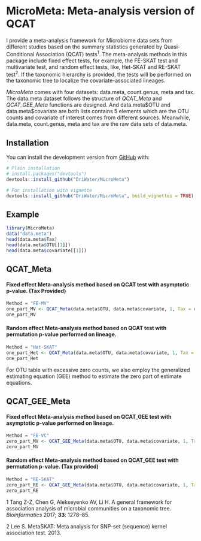 
# MicroMeta: Meta-analysis version of QCAT

I provide a meta-analysis framework for Microbiome data sets from
different studies based on the summary statistics generated by
Quasi-Conditional Association (QCAT) tests<sup>1</sup>. The
meta-analysis methods in this package include fixed effect tests, for
example, the FE-SKAT test and multivariate test, and random effect
tests, like, Het-SKAT and RE-SKAT test<sup>2</sup>. If the taxonomic
hierarchy is provided, the tests will be performed on the taxonomic tree
to localize the covariate-associated lineages.

*MicroMeta* comes with four datasets: data.meta, count.genus, meta and
tax. The data.meta dataset follows the structure of *QCAT_Meta* and
*QCAT_GEE_Meta* functions are designed. And data.meta\$OTU and
data.meta\$covariate are both lists contains 5 elements which are the
OTU counts and covariate of interest comes from different sources.
Meanwhile, data.meta, count.genus, meta and tax are the raw data sets of
data.meta.

## Installation

You can install the development version from
[GitHub](https://github.com/) with:

``` r
# Plain installation
# install.packages("devtools")
devtools::install_github("DriWater/MicroMeta")

# For installation with vignette
devtools::install_github("DriWater/MicroMeta", build_vignettes = TRUE)
```

## Example

``` r
library(MicroMeta)
data("data.meta")
head(data.meta$Tax)
head(data.meta$OTU[[1]])
head(data.meta$covariate[[1]])
```

## QCAT_Meta

#### Fixed effect Meta-analysis method based on QCAT test with asymptotic p-value. (Tax Provided)

``` r
Method = "FE-MV"
one_part_MV <- QCAT_Meta(data.meta$OTU, data.meta$covariate, 1, Tax = data.meta$Tax, Method = Method, n.perm = NULL)
one_part_MV
```

#### Random effect Meta-analysis method based on QCAT test with permutation p-value performed on lineage.

``` r
Method = "Het-SKAT"
one_part_Het <- QCAT_Meta(data.meta$OTU, data.meta$covariate, 1, Tax = NULL, Method = Method, n.perm = 1000)
one_part_Het
```

For OTU table with excessive zero counts, we also employ the generalized
estimating equation (GEE) method to estimate the zero part of estimate
equations.

## QCAT_GEE_Meta

#### Fixed effect Meta-analysis method based on QCAT_GEE test with asymptotic p-value performed on lineage.

``` r
Method = "FE-VC"
zero_part_MV <- QCAT_GEE_Meta(data.meta$OTU, data.meta$covariate, 1, Tax = NULL, Method = Method, n.perm = NULL)
zero_part_MV 
```

#### Random effect Meta-analysis method based on QCAT_GEE test with permutation p-value. (Tax provided)

``` r
Method = "RE-SKAT"
zero_part_RE <- QCAT_GEE_Meta(data.meta$OTU, data.meta$covariate, 1, Tax = data.meta$Tax, Method = Method, n.perm = 200)
zero_part_RE
```

<div id="refs" class="references csl-bib-body">

<div id="ref-tang2017general" class="csl-entry">

<span class="csl-left-margin">1 </span><span
class="csl-right-inline">Tang Z-Z, Chen G, Alekseyenko AV, Li H. A
general framework for association analysis of microbial communities on a
taxonomic tree. *Bioinformatics* 2017; **33**: 1278–85.</span>

</div>

<div id="ref-MetaSKAT" class="csl-entry">

<span class="csl-left-margin">2 </span><span
class="csl-right-inline">Lee S. MetaSKAT: Meta analysis for SNP-set
(sequence) kernel association test. 2013.</span>

</div>

</div>
